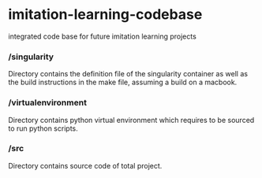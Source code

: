 # imitation-learning-codebase
integrated code base for future imitation learning projects

### /singularity 
Directory contains the definition file of the singularity container as well as the build instructions in the make file, 
assuming a build on a macbook.

### /virtualenvironment
Directory contains python virtual environment which requires to be sourced to run python scripts.

### /src
Directory contains source code of total project.